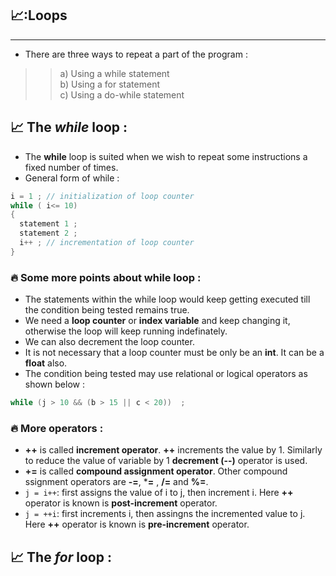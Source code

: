 ## :chart_with_upwards_trend::Loops
--------------------------------------------------------------------
* There are three ways to repeat a part of the program :
>> a) Using a while statement </br>
>> b) Using a for statement </br>
>> c) Using a do-while statement 
## :chart_with_upwards_trend: The *while* loop :
* The **while** loop is suited when we wish to repeat some instructions a fixed number of times.
* General form of while :
``` c program
i = 1 ; // initialization of loop counter
while ( i<= 10)
{
  statement 1 ;
  statement 2 ;
  i++ ; // incrementation of loop counter
}  
```
### :fire: Some more points about while loop :
* The statements within the while loop would keep getting executed till the condition being tested remains true.
* We need a **loop counter** or **index variable** and keep changing it, otherwise the loop will keep running indefinately.
* We can also decrement the loop counter.
* It is not necessary that a loop counter must be only be an **int**. It can be a **float** also.
* The condition being tested may use relational or logical operators as shown below :
``` c program
while (j > 10 && (b > 15 || c < 20))  ;
``` 
### :fire: More operators :
* **++** is called **increment operator**. **++** increments the value by 1. Similarly to reduce the value of variable by 1 **decrement (--)** operator is used.
* **+=** is called **compound assignment operator**. Other compound ssignment operators are **-=**, ***=** , **/=** and **%=**.
* `j = i++`: first assigns the value of i to j, then increment i. Here **++** operator is known is **post-increment** operator.
* `j = ++i`: first increments i, then assingns the incremented value to j. Here **++** operator is known is **pre-increment** operator.
## :chart_with_upwards_trend: The *for* loop :

